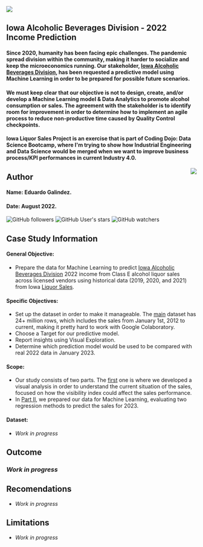 ![](https://www.leafwebstudio.com/wp-content/uploads/2022/07/png-20.png)

## Iowa Alcoholic Beverages Division - 2022 Income Prediction
#### Since 2020, humanity has been facing epic challenges. The pandemic spread division within the community, making it harder to socialize and keep the microeconomics running. Our stakeholder, [Iowa Alcoholic Beverages Division](https://abd.iowa.gov/ "Iowa Alcoholic Beverages Division"), has been requested a predictive model using Machine Learning in order to be prepared for possible future scenarios.

#### We must keep clear that our objective is not to design, create, and/or develop a Machine Learning model & Data Analytics to promote alcohol consumption or sales. The agreement with the stakeholder is to identify room for improvement in order to determine how to implement an agile process to reduce non-productive time caused by Quality Control checkpoints.

#### Iowa Liquor Sales Project is an exercise that is part of Coding Dojo: Data Science Bootcamp, where I'm trying to show how Industrial Engineering and Data Science would be merged when we want to improve business process/KPI performances in current Industry 4.0.
<img src="https://raw.githubusercontent.com/matiassingers/awesome-readme/master/icon.png" align="right" />

## Author
#### Name: Eduardo Galindez.
#### Date: August 2022.

<img alt="GitHub followers" src="https://img.shields.io/github/followers/edleafvirtual?style=social"> <img alt="GitHub User's stars" src="https://img.shields.io/github/stars/edleafvirtual?style=social"> <img alt="GitHub watchers" src="https://img.shields.io/github/watchers/edleafvirtual/sales_predictions2023?style=social">

## Case Study Information
#### General Objective:
- Prepare the data for Machine Learning to predict [Iowa Alcoholic Beverages Division](https://abd.iowa.gov/ "Iowa Alcoholic Beverages Division") 2022 income from Class E alcohol liquor sales across licensed vendors using historical data (2019, 2020, and 2021) from Iowa [Liquor Sales](https://console.cloud.google.com/marketplace/product/iowa-department-of-commerce/iowa-liquor-sales?project=lively-clover-358509 "Liquor Sales").
#### Specific Objectives:
- Set up the dataset in order to make it manageable. The [main](https://data.iowa.gov/Sales-Distribution/Iowa-Liquor-Sales/m3tr-qhgy "main") dataset has 24+ million rows, which includes the sales from January 1st, 2012 to current, making it pretty hard to work with Google Colaboratory.
- Choose a Target for our predictive model.
- Report insights using Visual Exploration.
- Determine which prediction model would be used to be compared with real 2022 data in January 2023.

#### Scope:
- Our study consists of two parts. The [first](https://github.com/edleafvirtual/sales_predictions2023/blob/main/Part%20I:%20sales_prediction2023.ipynb "first") one is where we developed a visual analysis in order to understand the current situation of the sales, focused on how the visibility index could affect the sales performance.
- In [Part II](https://github.com/edleafvirtual/sales_predictions2023/blob/main/Part%20II:%20sales_prediction2023_(ML).ipynb "Part II"), we prepared our data for Machine Learning, evaluating two regression methods to predict the sales for 2023.

#### Dataset:
- *Work in progress*

## Outcome
### *Work in progress*

## Recomendations
- *Work in progress*

## Limitations
- *Work in progress*
